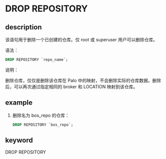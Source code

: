 # DROP REPOSITORY

## description

该语句用于删除一个已创建的仓库。仅 root 或 superuser 用户可以删除仓库。

语法：

```sql
DROP REPOSITORY `repo_name`;
```

说明：

删除仓库，仅仅是删除该仓库在 Palo 中的映射，不会删除实际的仓库数据。删除后，可以再次通过指定相同的 broker 和 LOCATION 映射到该仓库。

## example

1. 删除名为 bos_repo 的仓库：

    ```sql
    DROP REPOSITORY `bos_repo`;
    ```

## keyword

DROP REPOSITORY
